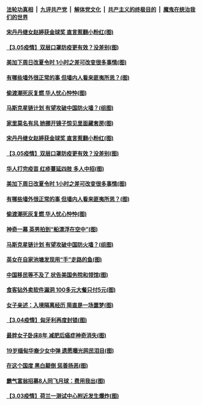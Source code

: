 ####  [法轮功真相](../../../../basic/blob/master/README.md?t=03070201) &nbsp;|&nbsp; [九评共产党](../../../../9ping.md/blob/master/README.md?t=03070201) &nbsp;|&nbsp; [解体党文化](../../../../jtdwh.md/blob/master/README.md?t=03070201)  &nbsp;|&nbsp; [共产主义的终极目的](../../../../gczydzjmd.md/blob/master/README.md?t=03070201) &nbsp;|&nbsp; [魔鬼在统治我们的世界](../../../../mgztzwmdsj.md/blob/master/README.md?t=03070201) 

#### [宋丹丹继女赵婷获金球奖 直言惹翻小粉红(图)](../pages/p3/964648.md?t=03070201) 

#### [【3.05疫情】双层口罩防疫更有效？没差别(图)](../pages/p3/964631.md?t=03070201) 

#### [美加下周日改夏令时 1小时之差可改变很多事情(图)](../pages/p3/964625.md?t=03070201) 

#### [有哪些墙外很正常的事 但墙内人看来匪夷所思？(图)](../pages/p3/964605.md?t=03070201) 

#### [偷渡潮死灰复燃 华人忧心忡忡(图)](../pages/p3/964589.md?t=03070201) 

#### [马斯克星链计划 有望攻破中国防火墙？(组图)](../pages/p3/964526.md?t=03070201) 

#### [家里莫名有风 她挪开镜子惊见里面藏套房(图)](../pages/p3/964669.md?t=03070201) 

#### [宋丹丹继女赵婷获金球奖 直言惹翻小粉红(图)](../pages/p3/964648.md?t=03070201) 

#### [【3.05疫情】双层口罩防疫更有效？没差别(图)](../pages/p3/964631.md?t=03070201) 

#### [华人打完疫苗 红疹蔓延四肢 多人中招(图)](../pages/p3/964610.md?t=03070201) 

#### [美加下周日改夏令时 1小时之差可改变很多事情(图)](../pages/p3/964625.md?t=03070201) 

#### [有哪些墙外很正常的事 但墙内人看来匪夷所思？(图)](../pages/p3/964605.md?t=03070201) 

#### [偷渡潮死灰复燃 华人忧心忡忡(图)](../pages/p3/964589.md?t=03070201) 

#### [神奇一幕 英男拍到“船漂浮在空中”(图)](../pages/p3/964565.md?t=03070201) 

#### [马斯克星链计划 有望攻破中国防火墙？(组图)](../pages/p3/964526.md?t=03070201) 

#### [英女在自家池塘发现用“手”走路的鱼(图)](../pages/p3/964533.md?t=03070201) 

#### [中国移民等不及了 状告美国务院和领馆(图)](../pages/p3/964528.md?t=03070201) 

#### [食客钻外卖软件漏洞 100多元大餐只付5元(图)](../pages/p3/964509.md?t=03070201) 

#### [女子亲述：入境隔离经历 简直是一场噩梦(图)](../pages/p3/964511.md?t=03070201) 

#### [【3.04疫情】匈牙利再度封锁(图)](../pages/p3/964507.md?t=03070201) 

#### [最胖女子卧床8年 减肥后癌症神奇消失(图)](../pages/p3/964497.md?t=03070201) 

#### [19岁缅甸华裔少女中弹 遗愿曝光网民泪目(图)](../pages/p3/964478.md?t=03070201) 


#### [在这个国度 黑白颠倒 惩善扬恶(图)](../pages/p3/964315.md?t=03070201) 

#### [霸气富翁招募8人同飞月球：费用我出(图)](../pages/p3/964403.md?t=03070201) 

#### [【3.03疫情】荷兰一测试中心附近发生爆炸(图)](../pages/p3/964400.md?t=03070201) 

